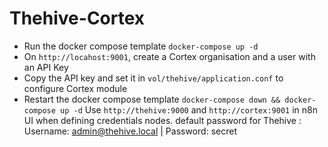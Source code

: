 # Thehive-Cortex
- Run the docker compose template `docker-compose up -d`
- On `http://locahost:9001`, create a Cortex organisation and a user with an API Key
- Copy the API key and set it in `vol/thehive/application.conf` to configure Cortex module
- Restart the docker compose template `docker-compose down && docker-compose up -d`
Use `http://thehive:9000` and `http://cortex:9001` in n8n UI when defining credentials nodes.
default password for Thehive : Username: admin@thehive.local | Password: secret
